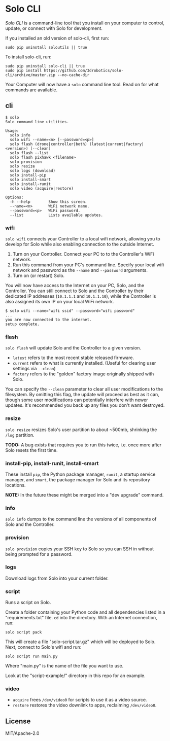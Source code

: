 # Solo CLI

*Solo CLI* is a command-line tool that you install on your computer to control, update, or connect with Solo for development.

If you installed an old version of solo-cli, first run:

```
sudo pip uninstall soloutils || true
```

To install solo-cli, run:

```
sudo pip uninstall solo-cli || true
sudo pip install https://github.com/3drobotics/solo-cli/archive/master.zip --no-cache-dir
```

Your Computer will now have a `solo` command line tool. Read on for what commands are available.


## cli

```
$ solo
Solo command line utilities.

Usage:
  solo info
  solo wifi --name=<n> [--password=<p>]
  solo flash (drone|controller|both) (latest|current|factory|<version>) [--clean]
  solo flash --list
  solo flash pixhawk <filename>
  solo provision
  solo resize
  solo logs (download)
  solo install-pip
  solo install-smart
  solo install-runit
  solo video (acquire|restore)

Options:
  -h --help        Show this screen.
  --name=<n>       WiFi network name.
  --password=<p>   WiFi password.
  --list           Lists available updates.
```


### wifi

`solo wifi` connects your Controller to a local wifi network, allowing you to develop for Solo while also enabling connection to the outside Internet.

1. Turn on your Controller. Connect your PC to to the Controller's WiFi network.
2. Run this command from your PC's command line. Specify your local wifi network and password as the `--name` and `--password` arguments.
3. Turn on (or restart) Solo.

You will now have access to the Internet on your PC, Solo, and the Controller. You can still connect to Solo and the Controller by their dedicated IP addresses (`10.1.1.1` and `10.1.1.10`), while the Controller is also assigned its own IP on your local WiFi network.

```
$ solo wifi --name="wifi ssid" --password="wifi password"
...
you are now connected to the internet.
setup complete.
```


### flash

`solo flash` will update Solo and the Controller to a given version.

* `latest` refers to the most recent stable released firmware.
* `current` refers to what is currently installed. (Useful for clearing user settings via `--clean`)
* `factory` refers to the "golden" factory image originally shipped with Solo.

You can specify the `--clean` parameter to clear all user modifications to the filesystem. By omitting this flag, the update will proceed as best as it can, though some user modifications can potentially interfere with newer updates. It's recommended you back up any files you don't want destroyed.


### resize

`solo resize` resizes Solo's user partition to about ~500mb, shrinking the `/log` partition.

**TODO:** A bug exists that requires you to run this twice, i.e. once more after Solo resets the first time.


### install-pip, install-runit, install-smart

These install `pip`, the Python package manager, `runit`, a startup service manager, and `smart`, the package manager for Solo and its repository locations.

**NOTE:** In the future these might be merged into a "dev upgrade" command.


### info

`solo info` dumps to the command line the versions of all components of Solo and the Controller.


### provision

`solo provision` copies your SSH key to Solo so you can SSH in without being prompted for a password.


### logs

Download logs from Solo into your current folder.


### script

Runs a script on Solo.

Create a folder containing your Python code and all dependencies listed in a "requirements.txt" file. `cd` into the directory. With an Internet connection, run:

```
solo script pack
```

This will create a file "solo-script.tar.gz" which will be deployed to Solo. Next, connect to Solo's wifi and run:

```
solo script run main.py
```

Where "main.py" is the name of the file you want to use.

Look at the "script-example/" directory in this repo for an example.


### video

* `acquire` frees `/dev/video0` for scripts to use it as a video source.
* `restore` restores the video downlink to apps, reclaiming `/dev/video0`.


## License

MIT/Apache-2.0
